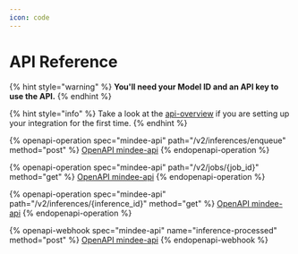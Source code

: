 ```yaml
---
icon: code
---
```


# API Reference



{% hint style="warning" %}
**You'll need your Model ID and an API key to use the API.**
{% endhint %}

{% hint style="info" %}
Take a look at the [api-overview](api-overview/ "mention") if you are setting up your integration for the first time.
{% endhint %}

{% openapi-operation spec="mindee-api" path="/v2/inferences/enqueue" method="post" %}
[OpenAPI mindee-api](https://api-v2.mindee.net/openapi.json)
{% endopenapi-operation %}

{% openapi-operation spec="mindee-api" path="/v2/jobs/{job_id}" method="get" %}
[OpenAPI mindee-api](https://api-v2.mindee.net/openapi.json)
{% endopenapi-operation %}

{% openapi-operation spec="mindee-api" path="/v2/inferences/{inference_id}" method="get" %}
[OpenAPI mindee-api](https://api-v2.mindee.net/openapi.json)
{% endopenapi-operation %}

{% openapi-webhook spec="mindee-api" name="inference-processed" method="post" %}
[OpenAPI mindee-api](https://api-v2.mindee.net/openapi.json)
{% endopenapi-webhook %}
